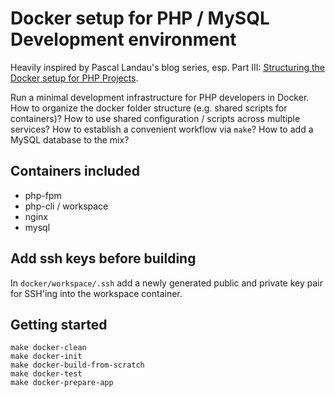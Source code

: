 # Docker setup for PHP / MySQL Development environment
Heavily inspired by Pascal Landau's blog series, esp. Part III: [Structuring the Docker setup for PHP Projects](https://www.pascallandau.com/blog/structuring-the-docker-setup-for-php-projects/).

Run a minimal development infrastructure for PHP developers in Docker. How to organize the docker folder structure (e.g. shared scripts for containers)? 
How to use shared configuration / scripts across multiple services? How to establish a convenient workflow via `make`? How to add a MySQL database to the mix?

## Containers included
- php-fpm
- php-cli / workspace
- nginx
- mysql

## Add ssh keys before building
In `docker/workspace/.ssh` add a newly generated public and private key pair for SSH'ing into the workspace container.

## Getting started
````
make docker-clean
make docker-init
make docker-build-from-scratch
make docker-test
make docker-prepare-app
````
